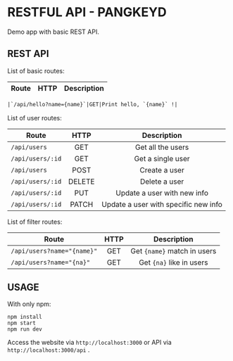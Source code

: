 # RESTFUL API - PANGKEYD

Demo app with basic REST API.

## REST API


List of basic routes:


| Route | HTTP | Description |
|---|:---:|:---:|
```diff
|`/api/hello?name={name}`|GET|Print hello, `{name}` !|
```

List of user routes:


| Route | HTTP | Description |
|---|:---:|:---:|
|`/api/users`     |GET    |Get all the users                    |
|`/api/users/:id` |GET    |Get a single user                    |
|`/api/users`     |POST   |Create a user                        |
|`/api/users/:id` |DELETE |Delete a user                        |
|`/api/users/:id` |PUT    |Update a user with new info          |
|`/api/users/:id` |PATCH  |Update a user with specific new info |


List of filter routes:


| Route | HTTP | Description |
|---|:---:|:---:|
|`/api/users?name="{name}"` | GET | Get `{name}` match in users |
|`/api/users?name="{na}"`   | GET | Get `{na}` like in users    |


## USAGE
With only npm:

```
npm install
npm start
npm run dev
```

Access the website via `http://localhost:3000` or API via `http://localhost:3000/api` .
